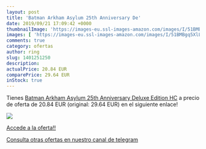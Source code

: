 ```yaml
---
layout: post
title: 'Batman Arkham Asylum 25th Anniversary De'
date: 2019/09/21 17:09:42 +0000
thumbnailImage: 'https://images-eu.ssl-images-amazon.com/images/I/51BMBgq5XlL._SL200_.jpg'
images: [ 'https://images-eu.ssl-images-amazon.com/images/I/51BMBgq5XlL._SL200_.jpg' ]
comments: true
category: ofertas
author: ring
slug: 1401251250
description:
actualPrice: 20.84 EUR
comparePrice: 29.64 EUR
inStock: true
---
```


Tienes [Batman Arkham Asylum 25th Anniversary Deluxe Edition HC](https://www.amazon.com/dp/1401251250/?tag=redken08-20) a precio de oferta de 20.84 EUR (original: 29.64 EUR) en el siguiente enlace!

[![](https://images-eu.ssl-images-amazon.com/images/I/51BMBgq5XlL._SL200_.jpg)](https://www.amazon.com/dp/1401251250/?tag=redken08-20)

[Accede a la oferta!!](https://www.amazon.com/dp/1401251250/?tag=redken08-20)

[Consulta otras ofertas en nuestro canal de telegram](https://t.me/s/ofertas25)
